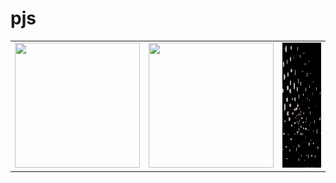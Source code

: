 # pjs
<table>
<tr>
  
<td><a href="https://OleksiiYevtushenko.github.io/pjs/chapter06_6_08_SeparationAndSeek_2022_11_06_17_30_39/index.html" title="Вариант 1"><img src="[https://github.com/OleksiiYevtushenko/pjs/screenshot/Hydrangeas.png](https://github.com/OleksiiYevtushenko/pjs/blob/master/screenshot/Hydrangeas.jpg)" width="200" height="200"></a></td>

  <td><a href="https://OleksiiYevtushenko.github.io/pjs/chapter06_6_08_SeparationAndSeek_2022_11_06_17_30_39/index.html" title="Вариант 2"><img src="https://OleksiiYevtushenko.github.io/pjs/chapter06_6_08_SeparationAndSeek_2022_11_06_17_30_39/screenshot/Hydrangeas.jpg" width="200" height="200"></a></td>
  
<td>
  <a href="https://OleksiiYevtushenko.github.io/pjs/chapter06_6_08_SeparationAndSeek_2022_11_06_17_30_39/" title="Вариант 3">
  <img src="https://github.com/OleksiiYevtushenko/pjs/raw/master/screenshot/Hydrangeas.jpg" width="200" height="200"></a>
</td>
  
</tr>
</table>
